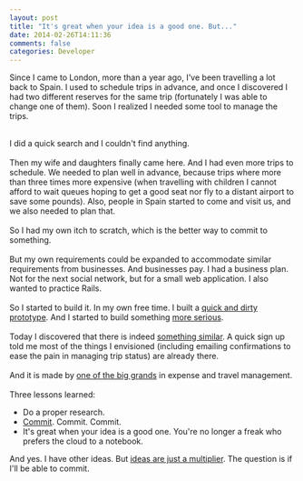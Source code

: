 ```yaml
---
layout: post
title: "It's great when your idea is a good one. But..."
date: 2014-02-26T14:11:36
comments: false
categories: Developer
---
```


Since I came to London, more than a year ago, I've been travelling a lot back to Spain. I used to schedule trips in advance, and once I discovered I had two different reserves for the same trip (fortunately I was able to change one of them). Soon I realized I needed some tool to manage the trips.<br /><div><br /></div><div>I did a quick search and I couldn't find anything.<br /><div><br /></div><div>Then my wife and daughters finally came here. And I had even more trips to schedule. We needed to plan well in advance, because trips where more than three times more expensive (when travelling with children I cannot afford to wait queues hoping to get a good seat nor fly to a distant airport to save some pounds). Also, people in Spain started to come and visit us, and we also needed to plan that.</div><div><br /></div><div>So I had my own itch to scratch, which is the better way to commit to something.&nbsp;</div><div><br /></div><div>But my own requirements could be expanded to accommodate similar requirements from businesses. And businesses pay. I had a business plan. Not for the next social network, but for a small web application. I also wanted to practice Rails.&nbsp;</div><div><br /></div><div>So I started to build it. In my own free time. I built a <a href="http://ancient-mountain-9909.herokuapp.com/en/home">quick and dirty prototype</a>. And I started to build something <a href="http://www.whendoigo.co.uk/">more serious</a>.&nbsp;</div><div><br /></div><div>Today I discovered that there is indeed <a href="https://www.tripit.com/">something similar</a>. A quick sign up told me most of the things I envisioned (including emailing confirmations to ease the pain in managing trip status) are already there.&nbsp;</div><div><br /></div><div>And it is made by <a href="https://www.concur.com/">one of the big grands</a> in expense and travel management.</div><div><br /></div><div>Three lessons learned:</div><div><ul><li>Do a proper research.</li><li><a href="http://blog.whendoigo.co.uk/2013/11/30-days.html">Commit</a>. Commit. Commit.</li><li>It's great when your idea is a good one. You're no longer a freak who prefers the cloud to a notebook.</li></ul><div>And yes. I have other ideas. But <a href="http://sivers.org/multiply">ideas are just a multiplier</a>. The question is if I'll be able to commit.</div></div></div>
